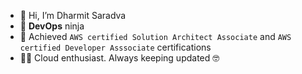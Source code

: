 - 👋 Hi, I’m Dharmit Saradva
- :ninja: **DevOps** ninja
- :dart: Achieved ```AWS certified Solution Architect Associate``` and ```AWS certified Developer Asssociate``` certifications
- :technologist: Cloud enthusiast. Always keeping updated :nerd_face: 

<!---
dharmit036/dharmit036 is a ✨ special ✨ repository because its `README.md` (this file) appears on your GitHub profile.
You can click the Preview link to take a look at your changes.
--->
